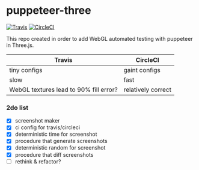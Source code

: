 # puppeteer-three
[![Travis](https://travis-ci.org/munrocket/puppeteer-three.svg?branch=master)](https://travis-ci.org/munrocket/puppeteer-three)
[![CircleCI](https://circleci.com/gh/munrocket/puppeteer-three.svg?style=svg)](https://circleci.com/gh/munrocket/puppeteer-three)

This repo created in order to add WebGL automated testing with puppeteer in Three.js.

|           Travis                        |               CircleCI                   |
|-----------------------------------------|------------------------------------------|
| tiny configs                            | gaint configs                            |
| slow                                    | fast                                     |
| WebGL textures lead to 90% fill error?  | relatively correct                       |

### 2do list
- [x] screenshot maker
- [x] ci config for travis/circleci
- [x] deterministic time for screenshot
- [x] procedure that generate screenshots
- [x] deterministic random for screenshot
- [x] procedure that diff screenshots
- [ ] rethink & refactor?